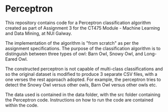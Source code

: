 # Perceptron

This repository contains code for a Perceptron classification algorithm created as part of Assignment 3 for the CT475 Module - Machine Learning and Data Mining, at NUI Galway.

The implementation of the algorithm is "from scratch" as per the assignment specifications. The purpose of the classification algorithm is to distinguish between three types of owl: Barn Owl, Snowy Owl, and Long-Eared Owl.

The constructed perceptron is not capable of multi-class classifications and so the original dataset is modified to produce 3 separate CSV files, with a one verses the rest approach adopted.
For example, the perceptron tries to detect the Snowy Owl versus other owls, Barn Owl versus other owls etc. 

The data used is contained in the data folder, with the src folder containing the Perceptron code.
Instructions on how to run the code are contained within the code.